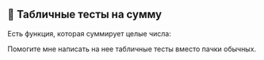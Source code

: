 ## 🤔 Табличные тесты на сумму
Есть функция, которая суммирует целые числа:

Помогите мне написать на нее табличные тесты вместо пачки обычных.